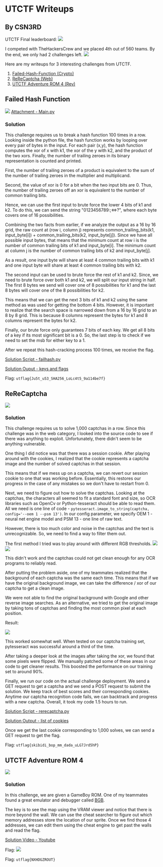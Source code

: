 # UTCTF Writeups
## By CSN3RD

UTCTF Final leaderboard:
![](Top10Teams.png)

I competed with TheHackersCrew and we placed 4th out of 560 teams. By the end, we only had 2 challenges left.
![](FinalResults.png)

Here are my writeups for 3 interesting challenges from UTCTF.
1. [Failed-Hash-Function (Crypto)](#failed-hash-function)
2. [ReReCaptcha (Web)](#rerecaptcha)
3. [UTCTF Adventure ROM 4 (Rev)](#utctf-adventure-rom-4)

## Failed Hash Function
![](FHF.png)
[Attachment - Main.py](main.py)

### Solution
This challenge requires us to break a hash function 100 times in a row. Looking inside the python file, the hash function works by looping over every pair of bytes in the input. For each pair (x,y), the hash function computes the xor of x with k1, the xor of the y with k2, and the product of the two xors. Finally, the number of trailing zeroes in its binary representation is counted and printed.

First, the number of trailing zeroes of a product is equivalent to the sum of the number of trailing zeroes in the multiplier and multiplicand.

Second, the value of xor is 0 for a bit when the two input bits are 0. Thus, the number of trailing zeroes off an xor is equivalent to the number of common trailing bits.

Hence, we can use the first input to brute force the lower 4 bits of k1 and k2. To do this, we can send the string "0123456789:;<=>?", where each byte covers one of 16 possibilities.

Combining the two facts from earlier, if we analyze the output as a 16 by 16 grid, the raw count at (row i, column j) represents common_trailing_bits(k1, input_byte[i]) + common_trailing_bits(k2, input_byte[j]). Since we have all possible input bytes, that means that the minimum count at row i is the number of common trailing bits of k1 and input_byte[i]. The minimum count at column j is the number of common trailing bits of k2 and input_byte[j].

As a result, one input byte will share at least 4 common trailing bits with k1 and one input byte will share at least 4 common trailing bits with k2.

The second input can be used to brute force the rest of k1 and k2. Since, we need to brute force over both k1 and k2, we will split our input string in half. The first 8 bytes we send will cover one of 8 possibilities for k1 and the last 8 bytes will cover one of the 8 possibilities for k2.

This means that we can get the next 3 bits of k1 and k2 using the same method as was used for getting the bottom 4 bits. However, it is important to realize that the search space is narrowed down from a 16 by 16 grid to an 8 by 8 grid. This is because 8 columns represent the bytes for k1 and 8 columns represent the bytes for k2.

Finally, our brute force only guarantees 7 bits of each key. We get all 8 bits of a key if its most significant bit is a 0. So, the last step is to check if we need to set the msb for either key to a 1.

After we repeat this hash-cracking process 100 times, we receive the flag.

[Solution Script - failhash.py](failhash.py)

[Solution Ouput - keys and flags](failhashfunction_out.txt)

Flag: `utflag{Ju5t_u53_SHA256_LoLc4t5_9a114be7f}`


## ReReCaptcha
![](RRC.png)

### Solution
This challenge requires us to solve 1,000 captchas in a row. Since this challenge was in the web category, I looked into the source code to see if there was anything to exploit. Unfortunately, there didn't seem to be anything vulnerable.

One thing I did notice was that there was a session cookie. After playing around with the cookies, I realized that the cookie represents a captcha image and the number of solved captchas in that session.

This means that if we mess up on a captcha, we can revert our session cookie to one that was working before. Essentially, this restores our progress in the case of any mistakes so we don't have to restart from 0.

Next, we need to figure out how to solve the captchas. Looking at the captchas, the characters all seemed to fit a standard font and size, so OCR libraries such as OpenCv or Python-tesseract should be able to read them. All we need is one line of code - `pytesseract.image_to_string(captcha, config='--oem 1 --psm 13')`. In our config parameter, we specify OEM 1 - neural net engine model and PSM 13 - one line of raw text.

However, there is too much color and noise in the captchas and the text is unrecognizable. So, we need to find a way to filter them out.

The first method I tried was to play around with different RGB thresholds.
![](thresh1.png)
![](thresh2.png)

This didn't work and the captchas could not get clean enough for any OCR programs to reliably read.

After putting the problem aside, one of my teammates realized that the background of each captcha was the same each time. This means that if we have the original background image, we can take the difference / xor of our captcha to get a clean image.

We were not able to find the original background with Google and other reverse image searches. As an alternative, we tried to get the original image by taking tons of captchas and finding the most common pixel at each position.

Result:

![](background.png)

This worked somewhat well. When tested on our captcha training set, pytesseract was successful around a third of the time.

After taking a deeper look at the images after taking the xor, we found that some pixels were flipped. We manually patched some of these areas in our code to get cleaner results. This boosted the performance on our training set to around 90%.

Finally, we run our code on the actual challenge deployment. We send a GET request to get a captcha and we send a POST request to submit the solution. We keep track of best scores and their corresponding cookies. Anytime our captcha recognition code fails, we can backtrack and progress with a new captcha. Overall, it took my code 1.5 hours to run.

[Solution Script - rerecaptcha.py](rerecaptcha.py)

[Solution Output - list of cookies](captcha_cookies.txt)

Once we get the last cookie corresponding to 1,000 solves, we can send a GET request to get the flag.

Flag: `utflag{skibidi_bop_mm_dada_uLG7Jrd5hP}`

## UTCTF Adventure ROM 4
![](ROM.png)

### Solution

In this challenge, we are given a GameBoy ROM. One of my teammates found a great emulator and debugger called [BGB](https://bgb.bircd.org/#downloads). 

The key is to see the map using the VRAM viewer and notice that there is more beyond the wall. We can use the cheat searcher to figure out which memory addresses store the location of our sprite. Once we find those 4 addresses, we can edit them using the cheat engine to get past the walls and read the flag. 

[Solution Video - Youtube](https://youtu.be/MjbcB86Mpw4)

Flag: ![](flag.png)

Flag: `utflag{NXHDGZROUT}`
